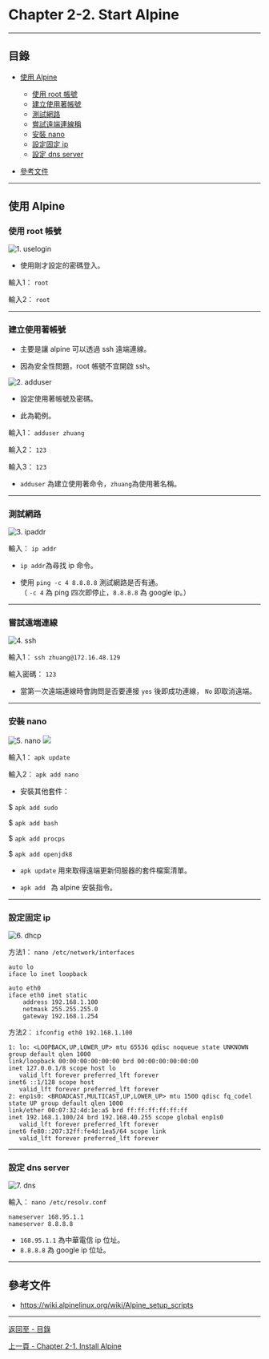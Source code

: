 # Chapter 2-2. Start Alpine

* * *
## 目錄

-   [使用 Alpine](#use)
    -   [使用 root 帳號](#uselogin)
    -   [建立使用著帳號](#adduser)
    -   [測試網路](#ipaddr)
    -   [嘗試遠端連線稱](#ssh)
    -   [安裝 nano](#nano)
    -   [設定固定 ip](#dhcp)
    -   [設定 dns server](#dns)

- [參考文件](#references)

* * *

<h2 id="use">使用 Alpine</h2>

<h3 id="uselogin">使用 root 帳號</h3>

![1. uselogin](https://i.imgur.com/6mvM8NK.png)

* 使用剛才設定的密碼登入。

輸入1： `root` <br />

輸入2： `root` <br />

---
<h3 id="adduser">建立使用著帳號</h3>

* 主要是讓 alpine 可以透過 ssh 遠端連線。

* 因為安全性問題，root 帳號不宜開啟 ssh。

![2. adduser](https://i.imgur.com/xYrej82.png)

* 設定使用著帳號及密碼。

* 此為範例。

輸入1： `adduser zhuang ` <br />

輸入2： `123` <br />

輸入3： `123` <br />

* `adduser` 為建立使用著命令，`zhuang`為使用著名稱。

---
<h3 id="ipaddr">測試網路</h3>

![3. ipaddr](https://i.imgur.com/Sh2GRfY.png)

輸入： `ip addr` <br />

* `ip addr`為尋找 ip 命令。

* 使用 `ping -c 4 8.8.8.8` 測試網路是否有通。<br />
（ `-c 4` 為 ping 四次即停止，`8.8.8.8` 為 google ip。）

---
<h3 id="ssh">嘗試遠端連線</h3>

![4. ssh](https://i.imgur.com/diqSNZ1.png)

輸入1： `ssh zhuang@172.16.48.129`

輸入密碼： `123`

* 當第一次遠端連線時會詢問是否要連接 `yes` 後即成功連線， `No` 即取消遠端。

---
<h3 id="nano">安裝 nano</h3>

![5. nano](https://github.com/xuan103/alpine_install/blob/master/2-5-nano.png)
![](https://i.imgur.com/cv6z0hl.png)

輸入1： `apk update` <br />

輸入2： `apk add nano` <br />

* 安裝其他套件： 

$ `apk add sudo`

$ `apk add bash` 

$ `apk add procps` 

$ `apk add openjdk8`

* `apk update` 用來取得遠端更新伺服器的套件檔案清單。

* `apk add ` 為 alpine 安裝指令。

---
<h3 id="dhcp">設定固定 ip</h3>

![6. dhcp](https://i.imgur.com/cqp5NlQ.png)

方法1： `nano /etc/network/interfaces`

    auto lo
    iface lo inet loopback

    auto eth0
    iface eth0 inet static
        address 192.168.1.100
        netmask 255.255.255.0
        gateway 192.168.1.254
    
方法2： `ifconfig eth0 192.168.1.100`
    
    1: lo: <LOOPBACK,UP,LOWER_UP> mtu 65536 qdisc noqueue state UNKNOWN group default qlen 1000
    link/loopback 00:00:00:00:00:00 brd 00:00:00:00:00:00
    inet 127.0.0.1/8 scope host lo
       valid_lft forever preferred_lft forever
    inet6 ::1/128 scope host 
       valid_lft forever preferred_lft forever
    2: enp1s0: <BROADCAST,MULTICAST,UP,LOWER_UP> mtu 1500 qdisc fq_codel state UP group default qlen 1000
    link/ether 00:07:32:4d:1e:a5 brd ff:ff:ff:ff:ff:ff
    inet 192.168.1.100/24 brd 192.168.40.255 scope global enp1s0
       valid_lft forever preferred_lft forever
    inet6 fe80::207:32ff:fe4d:1ea5/64 scope link 
       valid_lft forever preferred_lft forever

---
<h3 id="dns">設定 dns server</h3>

![7. dns](https://i.imgur.com/VHIWWRN.png)

輸入： `nano /etc/resolv.conf`

    nameserver 168.95.1.1
    nameserver 8.8.8.8

*  `168.95.1.1` 為中華電信 ip 位址。
*  `8.8.8.8` 為 google ip 位址。

---
<h2 id="references">參考文件</h2>

- https://wiki.alpinelinux.org/wiki/Alpine_setup_scripts

---
[返回至 - 目錄](https://github.com/xuan103/Alpine_2021)

[上一頁 - Chapter 2-1. Install Alpine](https://github.com/xuan103/Alpine_2021/blob/main/Documents/Chapter%202-1.%20Install%20Alpine.md)
